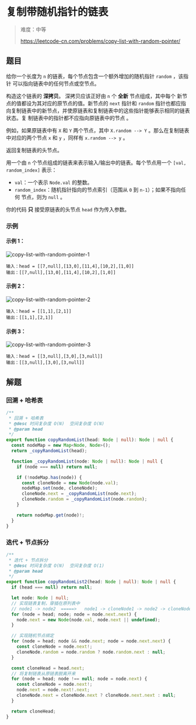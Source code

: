 # 复制带随机指针的链表

> 难度：中等
>
> https://leetcode-cn.com/problems/copy-list-with-random-pointer/

## 题目

给你一个长度为 `n` 的链表，每个节点包含一个额外增加的随机指针 `random` ，该指针
可以指向链表中的任何节点或空节点。

构造这个链表的 **深拷贝**。 深拷贝应该正好由 `n` 个 **全新** 节点组成，其中每个
新节点的值都设为其对应的原节点的值。新节点的 `next` 指针和 `random` 指针也都应指
向复制链表中的新节点，并使原链表和复制链表中的这些指针能够表示相同的链表状态。复
制链表中的指针都不应指向原链表中的节点 。

例如，如果原链表中有 `X` 和 `Y` 两个节点，其中 `X.random --> Y` 。那么在复制链表
中对应的两个节点 `x` 和 `y` ，同样有 `x.random --> y` 。

返回复制链表的头节点。

用一个由 `n` 个节点组成的链表来表示输入/输出中的链表。每个节点用一个
`[val, random_index]` 表示：

- `val`：一个表示 `Node.val` 的整数。
- `random_index`：随机指针指向的节点索引（范围从 `0` 到 `n-1`）；如果不指向任何
  节点，则为 `null` 。

你的代码 **只** 接受原链表的头节点 `head` 作为传入参数。

### 示例

#### 示例 1：

![copy-list-with-random-pointer-1](https://user-images.githubusercontent.com/54696834/159101944-f6f379ef-c092-4c7e-a304-f96a8aaf154a.png)

```
输入：head = [[7,null],[13,0],[11,4],[10,2],[1,0]]
输出：[[7,null],[13,0],[11,4],[10,2],[1,0]]
```

#### 示例 2：

![copy-list-with-random-pointer-2](https://user-images.githubusercontent.com/54696834/159101949-4ac41d0c-b164-4189-857c-1adf5b722bbc.png)

```
输入：head = [[1,1],[2,1]]
输出：[[1,1],[2,1]]
```

#### 示例 3：

![copy-list-with-random-pointer-3](https://user-images.githubusercontent.com/54696834/159101946-dbaa406e-a81f-421b-9de5-e8f274508344.png)

```
输入：head = [[3,null],[3,0],[3,null]]
输出：[[3,null],[3,0],[3,null]]
```

## 解题

### 回溯 + 哈希表

```typescript
/**
 * 回溯 + 哈希表
 * @desc 时间复杂度 O(N)  空间复杂度 O(N)
 * @param head
 */
export function copyRandomList(head: Node | null): Node | null {
  const nodeMap = new Map<Node, Node>();
  return _copyRandomList(head);

  function _copyRandomList(node: Node | null): Node | null {
    if (node === null) return null;

    if (!nodeMap.has(node)) {
      const cloneNode = new Node(node.val);
      nodeMap.set(node, cloneNode);
      cloneNode.next = _copyRandomList(node.next);
      cloneNode.random = _copyRandomList(node.random);
    }

    return nodeMap.get(node)!;
  }
}
```

### 迭代 + 节点拆分

```typescript
/**
 * 迭代 + 节点拆分
 * @desc 时间复杂度 O(N)  空间复杂度 O(1)
 * @param head
 */
export function copyRandomList2(head: Node | null): Node | null {
  if (head === null) return null;

  let node: Node | null;
  // 实现链表复制，穿插在原列表中
  // node1 -> node2  =====>   node1 -> cloneNode1 -> node2 -> cloneNode2
  for (node = head; node; node = node.next.next) {
    node.next = new Node(node.val, node.next || undefined);
  }

  // 实现随机节点绑定
  for (node = head; node && node.next; node = node.next.next) {
    const cloneNode = node.next!;
    cloneNode.random = node.random ? node.random.next : null;
  }

  const cloneHead = head.next;
  // 将复制链表从原链表脱离开来
  for (node = head; node !== null; node = node.next) {
    const cloneNode = node.next!;
    node.next = node.next!.next;
    cloneNode.next = cloneNode.next ? cloneNode.next.next : null;
  }

  return cloneHead;
}
```
